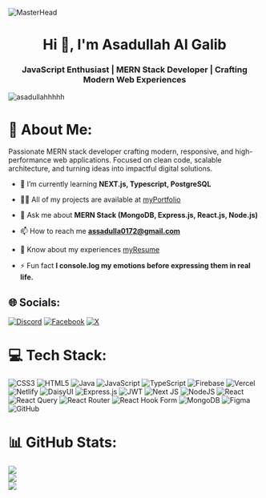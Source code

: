 ![MasterHead](https://camo.githubusercontent.com/b0d12c640e969f1cff1c70bb51c8e1eedfee5f546b1b061c9d1a9a91e70d15c3/68747470733a2f2f6d617275663030312d6d742e6769746875622e696f2f5072656d69756d2d44656c69766572792f7765622e676966)
<h1 align="center">Hi 👋, I'm Asadullah Al Galib</h1>
<h3 align="center">JavaScript Enthusiast | MERN Stack Developer | Crafting Modern Web Experiences</h3>

<p align="left"> <img src="https://komarev.com/ghpvc/?username=asadullahhhhh&label=Profile%20views&color=0e75b6&style=flat" alt="asadullahhhhh" /> </p>

# 💫 About Me:
<p>Passionate MERN stack developer crafting modern, responsive, and high-performance web applications.
Focused on clean code, scalable architecture, and turning ideas into impactful digital solutions.</p>

- 🌱 I’m currently learning **NEXT.js, Typescript, PostgreSQL**

- 👨‍💻 All of my projects are available at [myPortfolio]([myPortfolio](https://portfolio-93943.web.app))

- 💬 Ask me about **MERN Stack (MongoDB, Express.js, React.js, Node.js)**

- 📫 How to reach me **assadulla0172@gmail.com**

- 📄 Know about my experiences [myResume](myResume)

- ⚡ Fun fact **I console.log my emotions before expressing them in real life.**


## 🌐 Socials:
[![Discord](https://img.shields.io/badge/Discord-%237289DA.svg?logo=discord&logoColor=white)](https://discord.gg/KKQ7eJ9A) [![Facebook](https://img.shields.io/badge/Facebook-%231877F2.svg?logo=Facebook&logoColor=white)](https://facebook.com/asadullah.al.galib.44330) [![X](https://img.shields.io/badge/X-black.svg?logo=X&logoColor=white)](https://x.com/Asadullah066) 

# 💻 Tech Stack:
![CSS3](https://img.shields.io/badge/css3-%231572B6.svg?style=for-the-badge&logo=css3&logoColor=white) ![HTML5](https://img.shields.io/badge/html5-%23E34F26.svg?style=for-the-badge&logo=html5&logoColor=white) ![Java](https://img.shields.io/badge/java-%23ED8B00.svg?style=for-the-badge&logo=openjdk&logoColor=white) ![JavaScript](https://img.shields.io/badge/javascript-%23323330.svg?style=for-the-badge&logo=javascript&logoColor=%23F7DF1E) ![TypeScript](https://img.shields.io/badge/typescript-%23007ACC.svg?style=for-the-badge&logo=typescript&logoColor=white) ![Firebase](https://img.shields.io/badge/firebase-%23039BE5.svg?style=for-the-badge&logo=firebase) ![Vercel](https://img.shields.io/badge/vercel-%23000000.svg?style=for-the-badge&logo=vercel&logoColor=white) ![Netlify](https://img.shields.io/badge/netlify-%23000000.svg?style=for-the-badge&logo=netlify&logoColor=#00C7B7) ![DaisyUI](https://img.shields.io/badge/daisyui-5A0EF8?style=for-the-badge&logo=daisyui&logoColor=white) ![Express.js](https://img.shields.io/badge/express.js-%23404d59.svg?style=for-the-badge&logo=express&logoColor=%2361DAFB) ![JWT](https://img.shields.io/badge/JWT-black?style=for-the-badge&logo=JSON%20web%20tokens) ![Next JS](https://img.shields.io/badge/Next-black?style=for-the-badge&logo=next.js&logoColor=white) ![NodeJS](https://img.shields.io/badge/node.js-6DA55F?style=for-the-badge&logo=node.js&logoColor=white) ![React](https://img.shields.io/badge/react-%2320232a.svg?style=for-the-badge&logo=react&logoColor=%2361DAFB) ![React Query](https://img.shields.io/badge/-React%20Query-FF4154?style=for-the-badge&logo=react%20query&logoColor=white) ![React Router](https://img.shields.io/badge/React_Router-CA4245?style=for-the-badge&logo=react-router&logoColor=white) ![React Hook Form](https://img.shields.io/badge/React%20Hook%20Form-%23EC5990.svg?style=for-the-badge&logo=reacthookform&logoColor=white) ![MongoDB](https://img.shields.io/badge/MongoDB-%234ea94b.svg?style=for-the-badge&logo=mongodb&logoColor=white) ![Figma](https://img.shields.io/badge/figma-%23F24E1E.svg?style=for-the-badge&logo=figma&logoColor=white) ![GitHub](https://img.shields.io/badge/github-%23121011.svg?style=for-the-badge&logo=github&logoColor=white)
# 📊 GitHub Stats:
![](https://github-readme-stats.vercel.app/api?username=asadullahhhhh&theme=dark&hide_border=false&include_all_commits=false&count_private=false)<br/>
![](https://nirzak-streak-stats.vercel.app/?user=asadullahhhhh&theme=dark&hide_border=false)<br/>
![](https://github-readme-stats.vercel.app/api/top-langs/?username=asadullahhhhh&theme=dark&hide_border=false&include_all_commits=false&count_private=false&layout=compact)


<!-- Proudly created with GPRM ( https://gprm.itsvg.in ) -->
